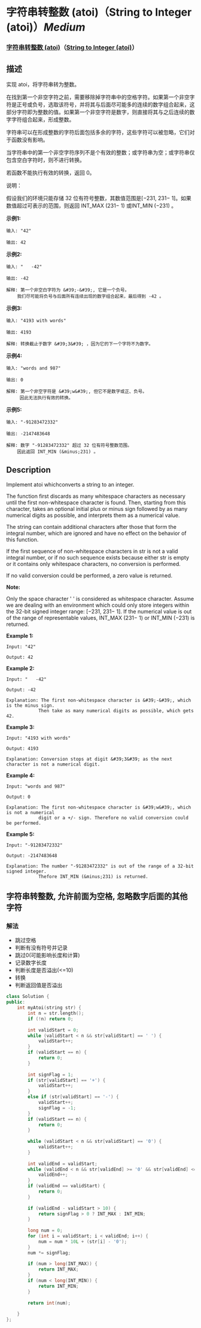 # 字符串转整数 (atoi)（String to Integer (atoi)）*Medium*
### [字符串转整数 (atoi)](https://leetcode-cn.com/problems/string-to-integer-atoi)（[String to Integer (atoi)](https://leetcode.com/problems/string-to-integer-atoi)）
## 描述
实现 atoi，将字符串转为整数。

在找到第一个非空字符之前，需要移除掉字符串中的空格字符。如果第一个非空字符是正号或负号，选取该符号，并将其与后面尽可能多的连续的数字组合起来，这部分字符即为整数的值。如果第一个非空字符是数字，则直接将其与之后连续的数字字符组合起来，形成整数。

字符串可以在形成整数的字符后面包括多余的字符，这些字符可以被忽略，它们对于函数没有影响。

当字符串中的第一个非空字符序列不是个有效的整数；或字符串为空；或字符串仅包含空白字符时，则不进行转换。

若函数不能执行有效的转换，返回 0。

说明：

假设我们的环境只能存储 32 位有符号整数，其数值范围是[&minus;231, 231&minus; 1]。如果数值超过可表示的范围，则返回 INT_MAX (231&minus; 1) 或INT_MIN (&minus;231) 。

**示例1:**
```
输入: "42"

输出: 42
```


**示例2:**
```
输入: "   -42"

输出: -42

解释: 第一个非空白字符为 &#39;-&#39;, 它是一个负号。
    我们尽可能将负号与后面所有连续出现的数字组合起来，最后得到 -42 。
```


**示例3:**
```
输入: "4193 with words"

输出: 4193

解释: 转换截止于数字 &#39;3&#39; ，因为它的下一个字符不为数字。
```


**示例4:**
```
输入: "words and 987"

输出: 0

解释: 第一个非空字符是 &#39;w&#39;, 但它不是数字或正、负号。
     因此无法执行有效的转换。
```

**示例5:**
```
输入: "-91283472332"

输出: -2147483648

解释: 数字 "-91283472332" 超过 32 位有符号整数范围。 
    因此返回 INT_MIN (&minus;231) 。
```

## Description
Implement atoi whichconverts a string to an integer.

The function first discards as many whitespace characters as necessary until the first non-whitespace character is found. Then, starting from this character, takes an optional initial plus or minus sign followed by as many numerical digits as possible, and interprets them as a numerical value.

The string can contain additional characters after those that form the integral number, which are ignored and have no effect on the behavior of this function.

If the first sequence of non-whitespace characters in str is not a valid integral number, or if no such sequence exists because either str is empty or it contains only whitespace characters, no conversion is performed.

If no valid conversion could be performed, a zero value is returned.

**Note:**

Only the space character &#39; &#39; is considered as whitespace character.
	Assume we are dealing with an environment which could only store integers within the 32-bit signed integer range: [&minus;231, 231&minus; 1]. If the numerical value is out of the range of representable values, INT_MAX (231&minus; 1) or INT_MIN (&minus;231) is returned.


**Example 1:**
```
Input: "42"

Output: 42
```


**Example 2:**
```
Input: "   -42"

Output: -42

Explanation: The first non-whitespace character is &#39;-&#39;, which is the minus sign.
            Then take as many numerical digits as possible, which gets 42.
```


**Example 3:**
```
Input: "4193 with words"

Output: 4193

Explanation: Conversion stops at digit &#39;3&#39; as the next character is not a numerical digit.
```


**Example 4:**
```
Input: "words and 987"

Output: 0

Explanation: The first non-whitespace character is &#39;w&#39;, which is not a numerical 
            digit or a +/- sign. Therefore no valid conversion could be performed.
```

**Example 5:**
```
Input: "-91283472332"

Output: -2147483648

Explanation: The number "-91283472332" is out of the range of a 32-bit signed integer.
            Thefore INT_MIN (&minus;231) is returned.
```


## 字符串转整数, 允许前面为空格, 忽略数字后面的其他字符
### 解法
- 跳过空格
- 判断有没有符号并记录
- 跳过0(可能影响长度和计算)
- 记录数字长度
- 判断长度是否溢出(<=10)
- 转换
- 判断返回值是否溢出
```c++
class Solution {
public:
    int myAtoi(string str) {
        int n = str.length();
        if (!n) return 0;
        
        int validStart = 0;
        while (validStart < n && str[validStart] == ' ') {
            validStart++;
        }
        if (validStart == n) {
            return 0;
        }
        
        int signFlag = 1;
        if (str[validStart] == '+') {
            validStart++;
        }
        else if (str[validStart] == '-') {
            validStart++;
            signFlag = -1;
        }
        if (validStart == n) {
            return 0;
        }
        
        while (validStart < n && str[validStart] == '0') {
            validStart++;
        }
        
        int validEnd = validStart;
        while (validEnd < n && str[validEnd] >= '0' && str[validEnd] <= '9') {
            validEnd++;
        }
        if (validEnd == validStart) {
            return 0;
        }
        
        if (validEnd - validStart > 10) {
            return signFlag > 0 ? INT_MAX : INT_MIN;
        }
        
        long num = 0;
        for (int i = validStart; i < validEnd; i++) {
            num = num * 10L + (str[i] - '0');
        }
        num *= signFlag;
        
        if (num > long(INT_MAX)) {
            return INT_MAX;
        }
        if (num < long(INT_MIN)) {
            return INT_MIN;
        }
        
        return int(num);
        
    }
};
```